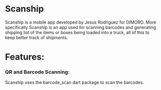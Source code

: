 # Scanship

Scanship is a mobile app developed by Jesus Rodriguez for DIMORO. More specifically Scanship is an app used for scanning barcodes and generating shipping list of the items or boxes being loaded into a truck, all of this to keep better track of shipments.

# Features:
### QR and Barcode Scanning:
Scanship uses the barcode_scan dart package to scan the barcodes.

